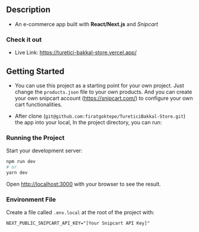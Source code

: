 ## Description

- An e-commerce app built with <b>React/Next.js</b> and <i>Snipcart</i>

### Check it out

- Live Link: https://turetici-bakkal-store.vercel.app/

## Getting Started

- You can use this project as a starting point for your own project. Just change the `products.json` file to your own products. And you can create your own snipcart account (https://snipcart.com/) to configure your own cart functionalities.

- After clone (`git@github.com:firatgoktepe/TureticiBakkal-Store.git`) the app into your local, In the project directory, you can run:

### Running the Project

Start your development server:

```bash
npm run dev
# or
yarn dev
```

Open [http://localhost:3000](http://localhost:3000) with your browser to see the result.


### Environment File

Create a file called `.env.local` at the root of the project with:

```
NEXT_PUBLIC_SNIPCART_API_KEY="[Your Snipcart API Key]"
```


